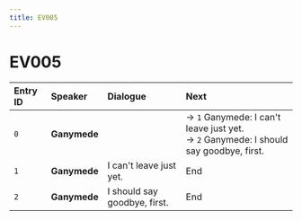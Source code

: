 ```yaml
---
title: EV005
---
```


# EV005


| Entry ID | Speaker | Dialogue | Next |
| :------- | :------ | :------- | :------------ |
| `0` | **Ganymede** |  | → `1` Ganymede: I can't leave just yet\.<br>→ `2` Ganymede: I should say goodbye, first\. |
| `1` | **Ganymede** | I can't leave just yet\. | End |
| `2` | **Ganymede** | I should say goodbye, first\. | End |
